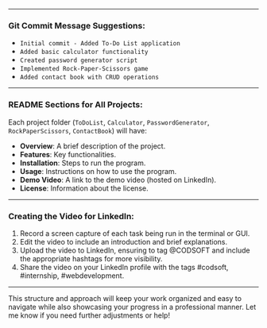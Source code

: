 



---

### **Git Commit Message Suggestions:**


- `Initial commit - Added To-Do List application`
- `Added basic calculator functionality`
- `Created password generator script`
- `Implemented Rock-Paper-Scissors game`
- `Added contact book with CRUD operations`

---

### **README Sections for All Projects:**


Each project folder (`ToDoList`, `Calculator`, `PasswordGenerator`, `RockPaperScissors`, `ContactBook`) will have:


- **Overview**: A brief description of the project.
- **Features**: Key functionalities.
- **Installation**: Steps to run the program.
- **Usage**: Instructions on how to use the program.
- **Demo Video**: A link to the demo video (hosted on LinkedIn).
- **License**: Information about the license.

---

### **Creating the Video for LinkedIn:**


1. Record a screen capture of each task being run in the terminal or GUI.
2. Edit the video to include an introduction and brief explanations.
3. Upload the video to LinkedIn, ensuring to tag @CODSOFT and include the appropriate hashtags for more visibility.
4. Share the video on your LinkedIn profile with the tags #codsoft, #internship, #webdevelopment.

---

This structure and approach will keep your work organized and easy to navigate while also showcasing your progress in a professional manner. Let me know if you need further adjustments or help!
